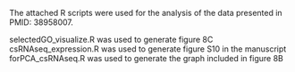 The attached R scripts were used for the analysis of the data presented in PMID: 38958007.  
    
  selectedGO_visualize.R  was used to generate figure 8C   
  csRNAseq_expression.R was used to generate figure S10 in the manuscript  
  forPCA_csRNAseq.R was used to generate the graph included in figure 8B  
